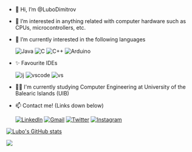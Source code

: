 - 👋 Hi, I’m @LuboDimitrov <!--![Verified][1.6]-->
- 👀 I’m interested in anything related with computer hardware such as CPUs, microcontrollers, etc.
- 🌱 I’m currently interested in the following languages

     ![Java][1.7] ![C][1.8] ![C++][1.9] ![Arduino][2.0]
- ✨ Favourite IDEs

    ![ij][2.1] ![vscode][2.2] ![vs][2.3]
- 👩‍🎓 I'm currently studying Computer Engineering at University of the Balearic Islands (UIB) <!-- ![UIB][2.4] -->
- 📫 Contact me! (Links down below)


     [![LinkedIn][1.2]][1] [![Gmail][1.3]][2] [![Twitter][1.4]][3] [![Instagram][1.5]][4] 

[1.2]: https://img.icons8.com/color/48/000000/linkedin.png
[1.3]: https://img.icons8.com/fluency/48/000000/gmail-new.png
[1.4]: https://img.icons8.com/color/48/000000/twitter--v2.png
[1.5]: https://img.icons8.com/fluency/48/000000/instagram-new.png
[1.6]: https://img.icons8.com/color/24/000000/instagram-verification-badge.png
[1.7]: https://img.icons8.com/color/48/000000/java-coffee-cup-logo--v1.png
[1.8]: https://img.icons8.com/color/48/000000/c-programming.png
[1.9]: https://img.icons8.com/color/48/000000/c-plus-plus-logo.png
[2.0]: https://img.icons8.com/color/48/000000/arduino.png
[2.1]: https://img.icons8.com/color/48/000000/intellij-idea.png
[2.2]: https://img.icons8.com/color/48/000000/visual-studio-code-2019.png
[2.3]: https://img.icons8.com/fluency/48/000000/visual-studio-2019.png
[2.4]: https://i.ibb.co/m6WFD76/338730-logo-uib-vertical-color-transparente-1.png



[1]: https://www.linkedin.com/in/lyubomir-dimitrov-88a11a176/
[2]: https://mail.google.com/mail/?view=cm&source=mailto&to=lubodimitrov500@gmail.com
[3]: https://twitter.com/Luubo10
[4]: https://www.instagram.com/lubo_7/

[![Lubo's GitHub stats](https://github-readme-stats.vercel.app/api?username=LuboDimitrov&show_icons=true&theme=radical)](https://github.com/anuraghazra/github-readme-stats)

<img align="center" src="https://github-readme-stats.vercel.app/api/top-langs/?username=LuboDimitrov&exclude_repo=PracticaAprenentatgeAutomatic&theme=radical" />
<!---
LuboDimitrov/LuboDimitrov is a ✨ special ✨ repository because its `README.md` (this file) appears on your GitHub profile.
You can click the Preview link to take a look at your changes.
--->
